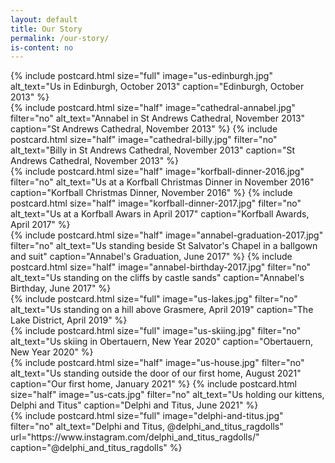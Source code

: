 ```yaml
---
layout: default
title: Our Story
permalink: /our-story/
is-content: no
---
```


<div class="postcard-row">
    {% include postcard.html
               size="full"
               image="us-edinburgh.jpg"
               alt_text="Us in Edinburgh, October 2013"
               caption="Edinburgh, October 2013" %}
</div>

<div class="postcard-row">
    {% include postcard.html
               size="half"
               image="cathedral-annabel.jpg"
               filter="no"
               alt_text="Annabel in St Andrews Cathedral, November 2013"
               caption="St Andrews Cathedral, November 2013" %}
    {% include postcard.html
               size="half"
               image="cathedral-billy.jpg"
               filter="no"
               alt_text="Billy in St Andrews Cathedral, November 2013"
               caption="St Andrews Cathedral, November 2013" %}
</div>

<div class="postcard-row">
    {% include postcard.html
               size="half"
               image="korfball-dinner-2016.jpg"
               filter="no"
               alt_text="Us at a Korfball Christmas Dinner in November 2016"
               caption="Korfball Christmas Dinner, November 2016" %}
    {% include postcard.html
               size="half"
               image="korfball-dinner-2017.jpg"
               filter="no"
               alt_text="Us at a Korfball Awars in April 2017"
               caption="Korfball Awards, April 2017" %}
</div>

<div class="postcard-row">
    {% include postcard.html
               size="half"
               image="annabel-graduation-2017.jpg"
               filter="no"
               alt_text="Us standing beside St Salvator's Chapel in a ballgown and suit"
               caption="Annabel's Graduation, June 2017" %}
    {% include postcard.html
               size="half"
               image="annabel-birthday-2017.jpg"
               filter="no"
               alt_text="Us standing on the cliffs by castle sands"
               caption="Annabel's Birthday, June 2017" %}
</div>

<div class="postcard-row">
    {% include postcard.html
               size="full"
               image="us-lakes.jpg"
               filter="no"
               alt_text="Us standing on a hill above Grasmere, April 2019"
               caption="The Lake District, April 2019" %}
</div>

<div class="postcard-row">
    {% include postcard.html
               size="full"
               image="us-skiing.jpg"
               filter="no"
               alt_text="Us skiing in Obertauern, New Year 2020"
               caption="Obertauern, New Year 2020" %}
</div>

<div class="postcard-row">
    {% include postcard.html
               size="half"
               image="us-house.jpg"
               filter="no"
               alt_text="Us standing outside the door of our first home, August 2021"
               caption="Our first home, January 2021" %}
    {% include postcard.html
               size="half"
               image="us-cats.jpg"
               filter="no"
               alt_text="Us holding our kittens, Delphi and Titus"
               caption="Delphi and Titus, June 2021" %}
</div>

<div class="postcard-row">
    {% include postcard.html
               size="full"
               image="delphi-and-titus.jpg"
               filter="no"
               alt_text="Delphi and Titus, @delphi_and_titus_ragdolls"
               url="https://www.instagram.com/delphi_and_titus_ragdolls/"
               caption="@delphi_and_titus_ragdolls" %}
</div>
